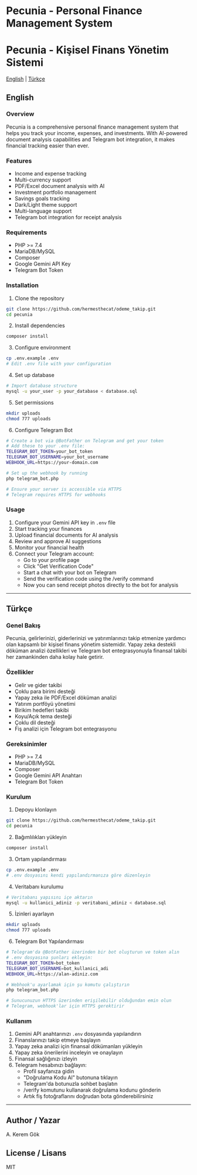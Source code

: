 # Pecunia - Personal Finance Management System

# Pecunia - Kişisel Finans Yönetim Sistemi

[English](#english) | [Türkçe](#türkçe)

## English

### Overview

Pecunia is a comprehensive personal finance management system that helps you track your income, expenses, and investments. With AI-powered document analysis capabilities and Telegram bot integration, it makes financial tracking easier than ever.

### Features

- Income and expense tracking
- Multi-currency support
- PDF/Excel document analysis with AI
- Investment portfolio management
- Savings goals tracking
- Dark/Light theme support
- Multi-language support
- Telegram bot integration for receipt analysis

### Requirements

- PHP >= 7.4
- MariaDB/MySQL
- Composer
- Google Gemini API Key
- Telegram Bot Token

### Installation

1. Clone the repository

```bash
git clone https://github.com/hermesthecat/odeme_takip.git
cd pecunia
```

2. Install dependencies

```bash
composer install
```

3. Configure environment

```bash
cp .env.example .env
# Edit .env file with your configuration
```

4. Set up database

```bash
# Import database structure
mysql -u your_user -p your_database < database.sql
```

5. Set permissions

```bash
mkdir uploads
chmod 777 uploads
```

6. Configure Telegram Bot

```bash
# Create a bot via @BotFather on Telegram and get your token
# Add these to your .env file:
TELEGRAM_BOT_TOKEN=your_bot_token
TELEGRAM_BOT_USERNAME=your_bot_username
WEBHOOK_URL=https://your-domain.com

# Set up the webhook by running
php telegram_bot.php

# Ensure your server is accessible via HTTPS
# Telegram requires HTTPS for webhooks
```

### Usage

1. Configure your Gemini API key in `.env` file
2. Start tracking your finances
3. Upload financial documents for AI analysis
4. Review and approve AI suggestions
5. Monitor your financial health
6. Connect your Telegram account:
   - Go to your profile page
   - Click "Get Verification Code"
   - Start a chat with your bot on Telegram
   - Send the verification code using the /verify command
   - Now you can send receipt photos directly to the bot for analysis

---

## Türkçe

### Genel Bakış

Pecunia, gelirlerinizi, giderlerinizi ve yatırımlarınızı takip etmenize yardımcı olan kapsamlı bir kişisel finans yönetim sistemidir. Yapay zeka destekli döküman analizi özellikleri ve Telegram bot entegrasyonuyla finansal takibi her zamankinden daha kolay hale getirir.

### Özellikler

- Gelir ve gider takibi
- Çoklu para birimi desteği
- Yapay zeka ile PDF/Excel döküman analizi
- Yatırım portföyü yönetimi
- Birikim hedefleri takibi
- Koyu/Açık tema desteği
- Çoklu dil desteği
- Fiş analizi için Telegram bot entegrasyonu

### Gereksinimler

- PHP >= 7.4
- MariaDB/MySQL
- Composer
- Google Gemini API Anahtarı
- Telegram Bot Token

### Kurulum

1. Depoyu klonlayın

```bash
git clone https://github.com/hermesthecat/odeme_takip.git
cd pecunia
```

2. Bağımlılıkları yükleyin

```bash
composer install
```

3. Ortam yapılandırması

```bash
cp .env.example .env
# .env dosyasını kendi yapılandırmanıza göre düzenleyin
```

4. Veritabanı kurulumu

```bash
# Veritabanı yapısını içe aktarın
mysql -u kullanici_adiniz -p veritabani_adiniz < database.sql
```

5. İzinleri ayarlayın

```bash
mkdir uploads
chmod 777 uploads
```

6. Telegram Bot Yapılandırması

```bash
# Telegram'da @BotFather üzerinden bir bot oluşturun ve token alın
# .env dosyasına şunları ekleyin:
TELEGRAM_BOT_TOKEN=bot_token
TELEGRAM_BOT_USERNAME=bot_kullanici_adi
WEBHOOK_URL=https://alan-adiniz.com

# Webhook'u ayarlamak için şu komutu çalıştırın
php telegram_bot.php

# Sunucunuzun HTTPS üzerinden erişilebilir olduğundan emin olun
# Telegram, webhook'lar için HTTPS gerektirir
```

### Kullanım

1. Gemini API anahtarınızı `.env` dosyasında yapılandırın
2. Finanslarınızı takip etmeye başlayın
3. Yapay zeka analizi için finansal dökümanları yükleyin
4. Yapay zeka önerilerini inceleyin ve onaylayın
5. Finansal sağlığınızı izleyin
6. Telegram hesabınızı bağlayın:
   - Profil sayfanıza gidin
   - "Doğrulama Kodu Al" butonuna tıklayın
   - Telegram'da botunuzla sohbet başlatın
   - /verify komutunu kullanarak doğrulama kodunu gönderin
   - Artık fiş fotoğraflarını doğrudan bota gönderebilirsiniz

---

## Author / Yazar

A. Kerem Gök

## License / Lisans

MIT
